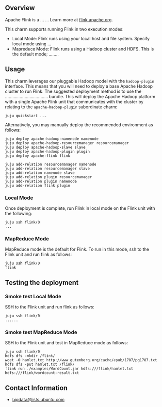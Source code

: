 ## Overview

Apache Flink is a ...
... Learn more
at [flink.apache.org](http://flink.apache.org).

This charm supports running Flink in two execution modes:

 * Local Mode: Flink runs using your local host and file system. Specify local
   mode using ...
 * Mapreduce Mode: Flink runs using a Hadoop cluster and HDFS. This is the default
   mode; 
   ........


## Usage
This charm leverages our pluggable Hadoop model with the `hadoop-plugin`
interface. This means that you will need to deploy a base Apache Hadoop cluster
to run Flink. The suggested deployment method is to use the
...................................
bundle. This will deploy the Apache Hadoop platform with a single Apache Flink
unit that communicates with the cluster by relating to the
`apache-hadoop-plugin` subordinate charm:

    juju quickstart ...

Alternatively, you may manually deploy the recommended environment as follows:

    juju deploy apache-hadoop-namenode namenode
    juju deploy apache-hadoop-resourcemanager resourcemanager
    juju deploy apache-hadoop-slave slave
    juju deploy apache-hadoop-plugin plugin
    juju deploy apache-flink flink

    juju add-relation resourcemanager namenode
    juju add-relation resourcemanager slave
    juju add-relation namenode slave
    juju add-relation plugin resourcemanager
    juju add-relation plugin namenode
    juju add-relation flink plugin

### Local Mode
Once deployment is complete, run Flink in local mode on the Flink unit with the
following:

    juju ssh flink/0
    ...

### MapReduce Mode
MapReduce mode is the default for Flink. To run in this mode, ssh to the Flink unit
and run flink as follows:

    juju ssh flink/0
    flink


## Testing the deployment

### Smoke test Local Mode
SSH to the Flink unit and run flink as follows:

    juju ssh flink/0
    ......
        
### Smoke test MapReduce Mode
SSH to the Flink unit and test in MapReduce mode as follows:

    juju ssh flink/0
    hdfs dfs -mkdir /flink/
    wget -O hamlet.txt http://www.gutenberg.org/cache/epub/1787/pg1787.txt
    hdfs dfs -put hamlet.txt /flink/
    flink run ./examples/WordCount.jar hdfs:///flink/hamlet.txt hdfs:///flink/wordcount-result.txt

## Contact Information

- bigdata@lists.ubuntu.com

